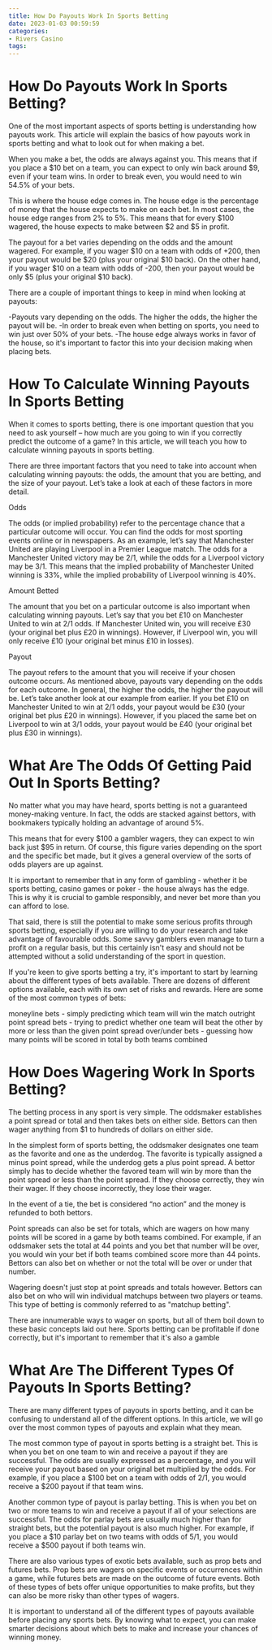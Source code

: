 ```yaml
---
title: How Do Payouts Work In Sports Betting 
date: 2023-01-03 00:59:59
categories:
- Rivers Casino
tags:
---
```



#  How Do Payouts Work In Sports Betting? 

One of the most important aspects of sports betting is understanding how payouts work. This article will explain the basics of how payouts work in sports betting and what to look out for when making a bet.

When you make a bet, the odds are always against you. This means that if you place a $10 bet on a team, you can expect to only win back around $9, even if your team wins. In order to break even, you would need to win 54.5% of your bets.

This is where the house edge comes in. The house edge is the percentage of money that the house expects to make on each bet. In most cases, the house edge ranges from 2% to 5%. This means that for every $100 wagered, the house expects to make between $2 and $5 in profit.

The payout for a bet varies depending on the odds and the amount wagered. For example, if you wager $10 on a team with odds of +200, then your payout would be $20 (plus your original $10 back). On the other hand, if you wager $10 on a team with odds of -200, then your payout would be only $5 (plus your original $10 back).

There are a couple of important things to keep in mind when looking at payouts: 

-Payouts vary depending on the odds. The higher the odds, the higher the payout will be. 
-In order to break even when betting on sports, you need to win just over 50% of your bets. 
-The house edge always works in favor of the house, so it's important to factor this into your decision making when placing bets.

#  How To Calculate Winning Payouts In Sports Betting 

When it comes to sports betting, there is one important question that you need to ask yourself – how much are you going to win if you correctly predict the outcome of a game? In this article, we will teach you how to calculate winning payouts in sports betting.

There are three important factors that you need to take into account when calculating winning payouts: the odds, the amount that you are betting, and the size of your payout. Let’s take a look at each of these factors in more detail.

Odds

The odds (or implied probability) refer to the percentage chance that a particular outcome will occur. You can find the odds for most sporting events online or in newspapers. As an example, let’s say that Manchester United are playing Liverpool in a Premier League match. The odds for a Manchester United victory may be 2/1, while the odds for a Liverpool victory may be 3/1. This means that the implied probability of Manchester United winning is 33%, while the implied probability of Liverpool winning is 40%.

Amount Betted

The amount that you bet on a particular outcome is also important when calculating winning payouts. Let’s say that you bet £10 on Manchester United to win at 2/1 odds. If Manchester United win, you will receive £30 (your original bet plus £20 in winnings). However, if Liverpool win, you will only receive £10 (your original bet minus £10 in losses).

Payout

The payout refers to the amount that you will receive if your chosen outcome occurs. As mentioned above, payouts vary depending on the odds for each outcome. In general, the higher the odds, the higher the payout will be. Let’s take another look at our example from earlier. If you bet £10 on Manchester United to win at 2/1 odds, your payout would be £30 (your original bet plus £20 in winnings). However, if you placed the same bet on Liverpool to win at 3/1 odds, your payout would be £40 (your original bet plus £30 in winnings).

#  What Are The Odds Of Getting Paid Out In Sports Betting? 

No matter what you may have heard, sports betting is not a guaranteed money-making venture. In fact, the odds are stacked against bettors, with bookmakers typically holding an advantage of around 5%.

This means that for every $100 a gambler wagers, they can expect to win back just $95 in return. Of course, this figure varies depending on the sport and the specific bet made, but it gives a general overview of the sorts of odds players are up against.

It is important to remember that in any form of gambling - whether it be sports betting, casino games or poker - the house always has the edge. This is why it is crucial to gamble responsibly, and never bet more than you can afford to lose.

That said, there is still the potential to make some serious profits through sports betting, especially if you are willing to do your research and take advantage of favourable odds. Some savvy gamblers even manage to turn a profit on a regular basis, but this certainly isn't easy and should not be attempted without a solid understanding of the sport in question.

If you're keen to give sports betting a try, it's important to start by learning about the different types of bets available. There are dozens of different options available, each with its own set of risks and rewards. Here are some of the most common types of bets:

moneyline bets - simply predicting which team will win the match outright
point spread bets - trying to predict whether one team will beat the other by more or less than the given point spread
over/under bets - guessing how many points will be scored in total by both teams combined

#  How Does Wagering Work In Sports Betting? 

The betting process in any sport is very simple. The oddsmaker establishes a point spread or total and then takes bets on either side. Bettors can then wager anything from $1 to hundreds of dollars on either side. 

In the simplest form of sports betting, the oddsmaker designates one team as the favorite and one as the underdog. The favorite is typically assigned a minus point spread, while the underdog gets a plus point spread. A bettor simply has to decide whether the favored team will win by more than the point spread or less than the point spread. If they choose correctly, they win their wager. If they choose incorrectly, they lose their wager. 

In the event of a tie, the bet is considered “no action” and the money is refunded to both bettors. 

 Point spreads can also be set for totals, which are wagers on how many points will be scored in a game by both teams combined. For example, if an oddsmaker sets the total at 44 points and you bet that number will be over, you would win your bet if both teams combined score more than 44 points. Bettors can also bet on whether or not the total will be over or under that number. 

 Wagering doesn't just stop at point spreads and totals however. Bettors can also bet on who will win individual matchups between two players or teams. This type of betting is commonly referred to as "matchup betting". 

There are innumerable ways to wager on sports, but all of them boil down to these basic concepts laid out here. Sports betting can be profitable if done correctly, but it's important to remember that it's also a gamble

#  What Are The Different Types Of Payouts In Sports Betting?

There are many different types of payouts in sports betting, and it can be confusing to understand all of the different options. In this article, we will go over the most common types of payouts and explain what they mean.

The most common type of payout in sports betting is a straight bet. This is when you bet on one team to win and receive a payout if they are successful. The odds are usually expressed as a percentage, and you will receive your payout based on your original bet multiplied by the odds. For example, if you place a $100 bet on a team with odds of 2/1, you would receive a $200 payout if that team wins.

Another common type of payout is parlay betting. This is when you bet on two or more teams to win and receive a payout if all of your selections are successful. The odds for parlay bets are usually much higher than for straight bets, but the potential payout is also much higher. For example, if you place a $10 parlay bet on two teams with odds of 5/1, you would receive a $500 payout if both teams win.

There are also various types of exotic bets available, such as prop bets and futures bets. Prop bets are wagers on specific events or occurrences within a game, while futures bets are made on the outcome of future events. Both of these types of bets offer unique opportunities to make profits, but they can also be more risky than other types of wagers.

It is important to understand all of the different types of payouts available before placing any sports bets. By knowing what to expect, you can make smarter decisions about which bets to make and increase your chances of winning money.